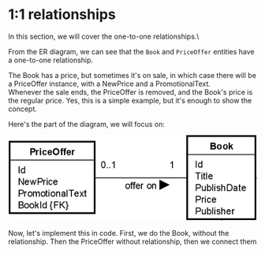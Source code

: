 # 1:1 relationships
In this section, we will cover the one-to-one relationships.\

From the ER diagram, we can see that the `Book` and `PriceOffer` entities have a one-to-one relationship.

The Book has a price, but sometimes it's on sale, in which case there will be a PriceOffer instance, with a NewPrice and a PromotionalText.\
Whenever the sale ends, the PriceOffer is removed, and the Book's price is the regular price. Yes, this is a simple example, but it's enough to show the concept.

Here's the part of the diagram, we will focus on:

![img_1.png](img_1.png)

Now, let's implement this in code. First, we do the Book, without the relationship. Then the PriceOffer without relationship, then we connect them